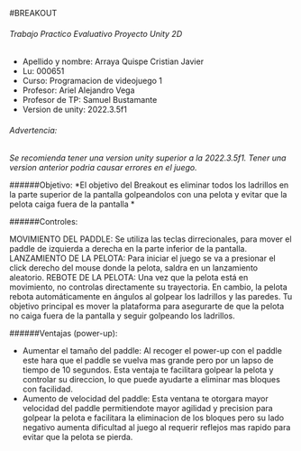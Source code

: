 #BREAKOUT
###### Trabajo Practico Evaluativo Proyecto Unity 2D
- Apellido y nombre: Arraya Quispe Cristian Javier
- Lu: 000651
- Curso: Programacion de videojuego 1
- Profesor: Ariel Alejandro Vega
- Profesor de TP: Samuel Bustamante
- Version de unity:  2022.3.5f1
###### Advertencia:
_Se recomienda tener una version unity superior a la 2022.3.5f1. Tener una version anterior podria causar errores en el juego._

######Objetivo:
*El objetivo del Breakout es eliminar todos los ladrillos en la parte superior de la pantalla golpeandolos con una pelota y evitar que la pelota caiga fuera de la pantalla *

######Controles:

 MOVIMIENTO DEL PADDLE: Se utiliza las teclas dirrecionales, para mover el paddle de izquierda a derecha en la parte inferior de la pantalla.
 LANZAMIENTO DE LA PELOTA: Para iniciar el juego se va a presionar el click derecho del mouse donde la pelota, saldra en un lanzamiento aleatorio.
 REBOTE DE LA PELOTA: Una vez que la pelota está en movimiento, no controlas directamente su trayectoria. En cambio, la pelota rebota automáticamente en ángulos al golpear los ladrillos y las paredes. Tu objetivo principal es mover la plataforma para asegurarte de que la pelota no caiga fuera de la pantalla y seguir golpeando los ladrillos.
 

######Ventajas (power-up):

-  Aumentar el tamaño del paddle: Al recoger el power-up con el paddle este hara que el paddle se vuelva mas grande pero por un lapso de tiempo de 10 segundos. Esta ventaja te facilitara golpear la pelota y controlar su direccion, lo que puede ayudarte a eliminar mas bloques con facilidad.
- Aumento de velocidad del paddle: Esta ventana te otorgara mayor velocidad del paddle permitiendote mayor agilidad y precision para golpear la pelota e facilitara la eliminacion de los bloques pero su lado negativo aumenta dificultad al juego al requerir reflejos mas rapido para evitar que la pelota se pierda.
